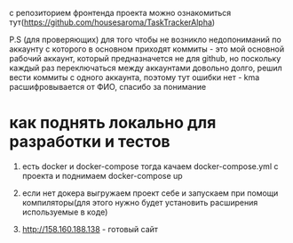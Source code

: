 c репозиторием фронтенда проекта можно ознакомиться тут(https://github.com/housesaroma/TaskTrackerAlpha)

P.S (для проверяющих) для того чтобы не возникло недопониманий по аккаунту с которого в основном приходят коммиты - это мой основной рабочий аккаунт, который предназначется не для github, но поскольку каждый раз переключаться между аккаунтами довольно долго, решил вести коммиты с одного аккаунта, поэтому тут ошибки нет - kma расшифровывается от ФИО, спасибо за понимание

#    как поднять локально для разработки и тестов

1. есть docker и docker-compose
тогда качаем docker-compose.yml с проекта
и поднимаем docker-compose up

2. если нет докера выгружаем проект себе и запускаем при помощи компиляторы(для этого нужно будет установить расширения используемые в коде)
    
3. http://158.160.188.138 - готовый сайт

